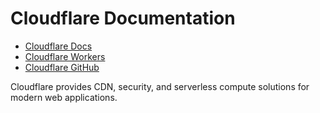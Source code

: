 # Cloudflare Documentation

- [Cloudflare Docs](https://developers.cloudflare.com/)
- [Cloudflare Workers](https://developers.cloudflare.com/workers/)
- [Cloudflare GitHub](https://github.com/cloudflare)

Cloudflare provides CDN, security, and serverless compute solutions for modern web applications.
